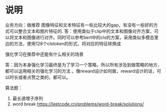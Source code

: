 # 说明
业务方向：做推荐
图像特征和文本特征有一些比较大的gap，有没有一些好的方式可以整合文本和图片特征的.
答：使用类似于clip中的文本和图像对齐方案，可以将文本和图像进行对齐。同时可以参考bert中的cls的方案，采用类似多模态里边的方法，使用128个clstoken的形式，将对应的特征转换成

强化学习在推荐中还能有什么相关的场景

  答：因为本身强化学习最终是为了学习一个策略，所以所有涉及到做策略的地方，都可以运用相关的强化学习的方法
。像reward设计如何做，reward设计的话，可以时长或者点赞之类的，都可以。

算法题：
1. 最长递增子序列
2. word break
https://leetcode.cn/problems/word-break/solutions/
